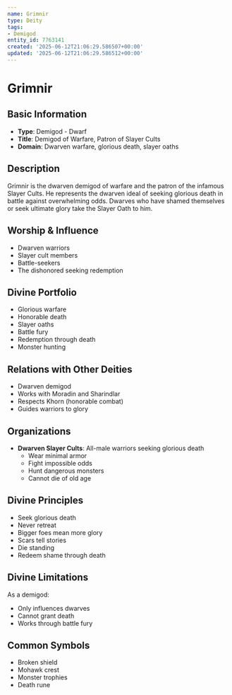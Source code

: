```yaml
---
name: Grimnir
type: Deity
tags:
- Demigod
entity_id: 7763141
created: '2025-06-12T21:06:29.586507+00:00'
updated: '2025-06-12T21:06:29.586512+00:00'
---
```


# Grimnir

## Basic Information
- **Type**: Demigod - Dwarf
- **Title**: Demigod of Warfare, Patron of Slayer Cults
- **Domain**: Dwarven warfare, glorious death, slayer oaths

## Description
Grimnir is the dwarven demigod of warfare and the patron of the infamous Slayer Cults. He represents the dwarven ideal of seeking glorious death in battle against overwhelming odds. Dwarves who have shamed themselves or seek ultimate glory take the Slayer Oath to him.

## Worship & Influence
- Dwarven warriors
- Slayer cult members
- Battle-seekers
- The dishonored seeking redemption

## Divine Portfolio
- Glorious warfare
- Honorable death
- Slayer oaths
- Battle fury
- Redemption through death
- Monster hunting

## Relations with Other Deities
- Dwarven demigod
- Works with Moradin and Sharindlar
- Respects Khorn (honorable combat)
- Guides warriors to glory

## Organizations
- **Dwarven Slayer Cults**: All-male warriors seeking glorious death
  - Wear minimal armor
  - Fight impossible odds
  - Hunt dangerous monsters
  - Cannot die of old age

## Divine Principles
- Seek glorious death
- Never retreat
- Bigger foes mean more glory
- Scars tell stories
- Die standing
- Redeem shame through death

## Divine Limitations
As a demigod:
- Only influences dwarves
- Cannot grant death
- Works through battle fury

## Common Symbols
- Broken shield
- Mohawk crest
- Monster trophies
- Death rune
